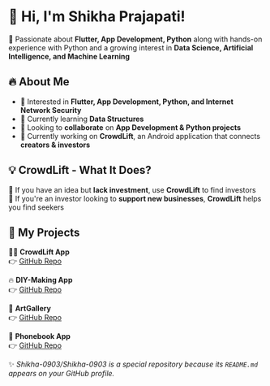 # 👋 Hi, I'm Shikha Prajapati!  
🚀 Passionate about **Flutter, App Development, Python** along with hands-on experience with Python and a growing interest in **Data Science, Artificial Intelligence, and Machine Learning**  

## 🔥 About Me  
- 👀 Interested in **Flutter, App Development, Python, and Internet Network Security**  
- 🌱 Currently learning **Data Structures**  
- 💞️ Looking to **collaborate** on **App Development & Python projects**  
- 📱 Currently working on **CrowdLift**, an Android application that connects **creators & investors**  

## 💡 CrowdLift - What It Does?  
🔨 If you have an idea but **lack investment**, use **CrowdLift** to find investors  
🔨 If you're an investor looking to **support new businesses**, **CrowdLift** helps you find seekers  

## 📱 My Projects 
🌟🚀 **CrowdLift App**  
👉 [GitHub Repo](https://github.com/Shikha-0903/CrowdLift)  

🔥 **DIY-Making App**  
👉 [GitHub Repo](https://github.com/Shikha-0903/diy-app)  

🎨 **ArtGallery**  
👉 [GitHub Repo](https://github.com/Shikha-0903/ArtGallery)  

📖 **Phonebook App**  
👉 [GitHub Repo](https://github.com/Shikha-0903/PhoneBook)  


✨ _Shikha-0903/Shikha-0903 is a special repository because its `README.md` appears on your GitHub profile._  

